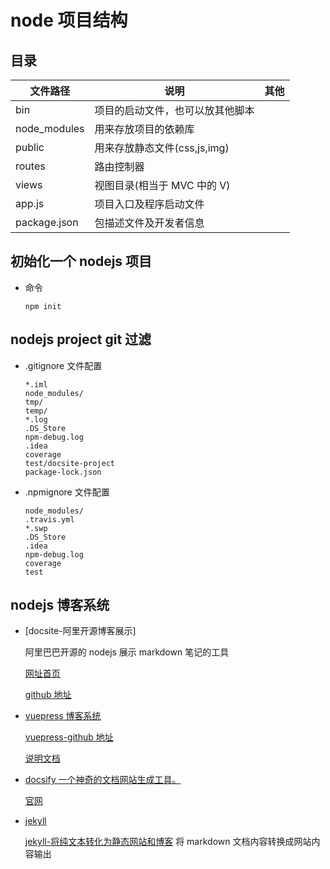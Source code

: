 # node 项目结构

## 目录

| 文件路径     | 说明                             | 其他 |
| ------------ | -------------------------------- | ---- |
| bin          | 项目的启动文件，也可以放其他脚本 |      |
| node_modules | 用来存放项目的依赖库             |      |
| public       | 用来存放静态文件(css,js,img)     |      |
| routes       | 路由控制器                       |      |
| views        | 视图目录(相当于 MVC 中的 V)      |      |
| app.js       | 项目入口及程序启动文件           |      |
| package.json | 包描述文件及开发者信息           |      |

## 初始化一个 nodejs 项目

- 命令

  `npm init`

## nodejs project git 过滤

- .gitignore 文件配置

  ```.gitignore
  *.iml
  node_modules/
  tmp/
  temp/
  *.log
  .DS_Store
  npm-debug.log
  .idea
  coverage
  test/docsite-project
  package-lock.json
  ```

- .npmignore 文件配置

  ```gitignore
  node_modules/
  .travis.yml
  *.swp
  .DS_Store
  .idea
  npm-debug.log
  coverage
  test
  ```

## nodejs 博客系统

- [docsite-阿里开源博客展示]

  阿里巴巴开源的 nodejs 展示 markdown 笔记的工具

  [网址首页](https://docsite.js.org/zh-cn/index.html)

  [github 地址](https://github.com/txd-team/docsite)

- [vuepress 博客系统](https://www.vuepress.cn/)

  [vuepress-github 地址](https://github.com/vuejs/vuepress)

  [说明文档](https://www.vuepress.cn/)

- [docsify 一个神奇的文档网站生成工具。](https://github.com/docsifyjs/docsify/)

  [官网](https://docsify.js.org/#/)

- [jekyll](https://github.com/jekyll/jekyll)

  [jekyll-将纯文本转化为静态网站和博客](https://github.com/jekyll/jekyll) 将 markdown 文档内容转换成网站内容输出
